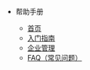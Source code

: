 * 帮助手册

  * [首页](zh-cn/)
  * [入门指南](zh-cn/getting-started.md)
  * [企业管理](zh-cn/management.md)
  * [FAQ（常见问题）](zh-cn/faq.md)